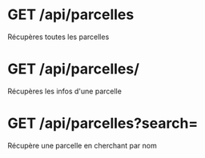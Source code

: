 # GET /api/parcelles
Récupères toutes les parcelles

# GET /api/parcelles/<id>
Récupères les infos d'une parcelle

# GET /api/parcelles?search=<nom>
Récupère une parcelle en cherchant par nom

# 